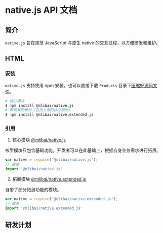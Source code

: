 # native.js API 文档

## 简介

`native.js` 旨在规范 JavaScript 与原生 native 的交互过程，以方便研发和维护。

## HTML

### 安装

`native.js` 支持使用 npm 安装，也可以直接下载 `Products` 目录下[压缩好源码文件](./Products)。

```bash
# 核心模块
$ npm install @mlibai/native.js
# 带拓展的模块（包括上面的核心部分）
$ npm install @mlibai/native.extended.js
```

### 引用

1. 核心模块 [@mlibai/native.js](./native/README.md)

核型模块只包含基础功能，开发者可以在此基础上，根据自身业务需求进行拓展。

```javascript
var native = require('@mlibai/native.js');
// 或者
import '@mlibai/native.js'
```

2. 拓展模块 [@mlibai/native.extended.js](./native.extend/README.md)

自带了部分拓展功能的模块。

```javascript
var native = require('@mlibai/native.extended.js');
// 或者
import '@mlibai/native.extended.js'
```

## 研发计划



